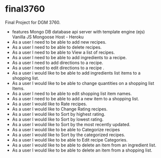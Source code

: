 # final3760
Final Project for DGM 3760.
- features
Mongo DB database
api server with template engine (ejs)
Vanilla JS
Mongoose
Host - Heroku
- As a user I need to be able to add new recipes.
- As a user I need to be able to delete recipes.
- As a user I need to be able to View a list of recipes.
- As a user I need to be able to add ingredients to a recipe.
- As a user I need to add directions to a recipe.
- As a user I need to edit directions to a recipe .
- As a user i would like to be able to add ingredients list items to a shopping list.
- As a user I would like to be able to change quantities on a shopping list Items.
- As a user I need to be able to edit shopping list item names.
- As a user I need to be able to add a new item to a shopping list.
- As a user I would like to Rate recipes.
- As a user I would like to Change Rating recipes.
- As a user I would like to Sort by highest rating.
- As a user I would like to Sort by lowest rating.
- As a user I would like to Sort by the most recently updated.
- As a user I would like to be able to Categorize recipes
- As a user I would like to Sort by the categorized recipes.
- As a user I would like to be able to Edit recipe Categories.
- As a user I would like to be able to delete an item from an ingredient list.
- As a user I would like to be able to delete an item from a shopping list.

